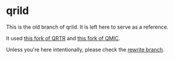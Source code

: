 # qrild

This is the old branch of qrild. It is left here to serve as a reference.

It used [this fork of
QRTR](https://github.com/aospm/qrtr/tree/caleb/qrild-fixes) and [this fork of
QMIC](https://github.com/aospm/qmic/tree/nested_structs).

Unless you're here intentionally, please check the [rewrite
branch](https://github.com/aospm/qrild/tree/rewrite).
